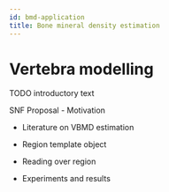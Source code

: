 ```yaml
---
id: bmd-application
title: Bone mineral density estimation
---
```


# Vertebra modelling

TODO introductory text

SNF Proposal - Motivation 

* Literature on VBMD estimation
* Region template object
* Reading over region

* Experiments and results